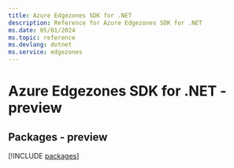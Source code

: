 ```yaml
---
title: Azure Edgezones SDK for .NET
description: Reference for Azure Edgezones SDK for .NET
ms.date: 05/01/2024
ms.topic: reference
ms.devlang: dotnet
ms.service: edgezones
---
```

# Azure Edgezones SDK for .NET - preview
## Packages - preview
[!INCLUDE [packages](edgezones-index.md)]